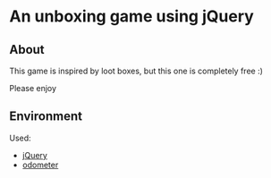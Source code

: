 ﻿# An unboxing game using jQuery

## About
This game is inspired by loot boxes, but this one is completely free :)

Please enjoy

## Environment
Used:
 * [jQuery](https://jquery.com/)
 * [odometer](https://github.hubspot.com/odometer/docs/welcome/)